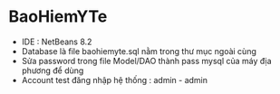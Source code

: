 # BaoHiemYTe
- IDE : NetBeans 8.2
- Database là file baohiemyte.sql nằm trong thư mục ngoài cùng
- Sửa password trong file Model/DAO thành pass mysql của máy địa phương để dùng 
- Account test đăng nhập hệ thống : admin - admin
